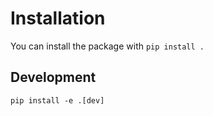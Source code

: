 # Installation
You can install the package with 
```pip install .```

## Development 
```pip install -e .[dev]```
